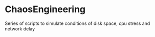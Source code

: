 # ChaosEngineering
Series of scripts to simulate conditions of disk space, cpu stress and network delay
